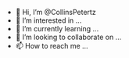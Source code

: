 - 👋 Hi, I’m @CollinsPetertz
- 👀 I’m interested in ...
- 🌱 I’m currently learning ...
- 💞️ I’m looking to collaborate on ...
- 📫 How to reach me ...

<!---
CollinsPetertz/CollinsPetertz is a ✨ special ✨ repository because its `README.md` (this file) appears on your GitHub profile.
You can click the Preview link to take a look at your changes.
--->
